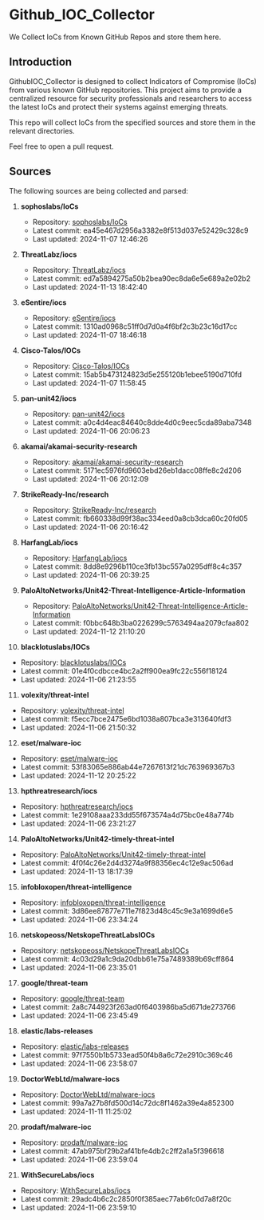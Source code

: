 # Github_IOC_Collector

We Collect IoCs from Known GitHub Repos and store them here. 

## Introduction

GithubIOC_Collector is designed to collect Indicators of Compromise (IoCs) from various known GitHub repositories. This project aims to provide a centralized resource for security professionals and researchers to access the latest IoCs and protect their systems against emerging threats.

This repo will collect IoCs from the specified sources and store them in the relevant directories.

Feel free to open a pull request.

## Sources

The following sources are being collected and parsed:

1. **sophoslabs/IoCs**
   - Repository: [sophoslabs/IoCs](https://github.com/sophoslabs/IoCs)
   - Latest commit: ea45e467d2956a3382e8f513d037e52429c328c9
   - Last updated: 2024-11-07 12:46:26

2. **ThreatLabz/iocs**
   - Repository: [ThreatLabz/iocs](https://github.com/ThreatLabz/iocs)
   - Latest commit: ed7a5894275a50b2bea90ec8da6e5e689a2e02b2
   - Last updated: 2024-11-13 18:42:40

3. **eSentire/iocs**
   - Repository: [eSentire/iocs](https://github.com/eSentire/iocs)
   - Latest commit: 1310ad0968c51ff0d7d0a4f6bf2c3b23c16d17cc
   - Last updated: 2024-11-07 18:46:18

4. **Cisco-Talos/IOCs**
   - Repository: [Cisco-Talos/IOCs](https://github.com/Cisco-Talos/IOCs)
   - Latest commit: 15ab5b473124823d5e255120b1ebee5190d710fd
   - Last updated: 2024-11-07 11:58:45

5. **pan-unit42/iocs**
   - Repository: [pan-unit42/iocs](https://github.com/pan-unit42/iocs)
   - Latest commit: a0c4d4eac84640c8dde4d0c9eec5cda89aba7348
   - Last updated: 2024-11-06 20:06:23

6. **akamai/akamai-security-research**
   - Repository: [akamai/akamai-security-research](https://github.com/akamai/akamai-security-research)
   - Latest commit: 5171ec5976fd9603ebd26eb1dacc08ffe8c2d206
   - Last updated: 2024-11-06 20:12:09

7. **StrikeReady-Inc/research**
   - Repository: [StrikeReady-Inc/research](https://github.com/StrikeReady-Inc/research)
   - Latest commit: fb660338d99f38ac334eed0a8cb3dca60c20fd05
   - Last updated: 2024-11-06 20:16:42

8. **HarfangLab/iocs**
   - Repository: [HarfangLab/iocs](https://github.com/HarfangLab/iocs)
   - Latest commit: 8dd8e9296b110ce3fb13bc557a0295dff8c4c357
   - Last updated: 2024-11-06 20:39:25

9. **PaloAltoNetworks/Unit42-Threat-Intelligence-Article-Information**
   - Repository: [PaloAltoNetworks/Unit42-Threat-Intelligence-Article-Information](https://github.com/PaloAltoNetworks/Unit42-Threat-Intelligence-Article-Information)
   - Latest commit: f0bbc648b3ba0226299c5763494aa2079cfaa802
   - Last updated: 2024-11-12 21:10:20

10. **blacklotuslabs/IOCs**
   - Repository: [blacklotuslabs/IOCs](https://github.com/blacklotuslabs/IOCs)
   - Latest commit: 01e4f0cdbcce4bc2a2ff900ea9fc22c556f18124
   - Last updated: 2024-11-06 21:23:55

11. **volexity/threat-intel**
   - Repository: [volexity/threat-intel](https://github.com/volexity/threat-intel)
   - Latest commit: f5ecc7bce2475e6bd1038a807bca3e313640fdf3
   - Last updated: 2024-11-06 21:50:32

12. **eset/malware-ioc**
   - Repository: [eset/malware-ioc](https://github.com/eset/malware-ioc)
   - Latest commit: 53f83065e886ab44e7267613f21dc763969367b3
   - Last updated: 2024-11-12 20:25:22

13. **hpthreatresearch/iocs**
   - Repository: [hpthreatresearch/iocs](https://github.com/hpthreatresearch/iocs)
   - Latest commit: 1e29108aaa233dd55f673574a4d75bc0e48a774b
   - Last updated: 2024-11-06 23:21:27

14. **PaloAltoNetworks/Unit42-timely-threat-intel**
   - Repository: [PaloAltoNetworks/Unit42-timely-threat-intel](https://github.com/PaloAltoNetworks/Unit42-timely-threat-intel)
   - Latest commit: 4f0f4c26e2d4d3274a9f88356ec4c12e9ac506ad
   - Last updated: 2024-11-13 18:17:39

15. **infobloxopen/threat-intelligence**
   - Repository: [infobloxopen/threat-intelligence](https://github.com/infobloxopen/threat-intelligence)
   - Latest commit: 3d86ee87877e711e7f823d48c45c9e3a1699d6e5
   - Last updated: 2024-11-06 23:34:24

16. **netskopeoss/NetskopeThreatLabsIOCs**
   - Repository: [netskopeoss/NetskopeThreatLabsIOCs](https://github.com/netskopeoss/NetskopeThreatLabsIOCs)
   - Latest commit: 4c03d29a1c9da20dbb61e75a7489389b69cff864
   - Last updated: 2024-11-06 23:35:01

17. **google/threat-team**
   - Repository: [google/threat-team](https://github.com/google/threat-team)
   - Latest commit: 2a8c744923f263ad0f6403986ba5d671de273766
   - Last updated: 2024-11-06 23:45:49

18. **elastic/labs-releases**
   - Repository: [elastic/labs-releases](https://github.com/elastic/labs-releases)
   - Latest commit: 97f7550b1b5733ead50f4b8a6c72e2910c369c46
   - Last updated: 2024-11-06 23:58:07

19. **DoctorWebLtd/malware-iocs**
   - Repository: [DoctorWebLtd/malware-iocs](https://github.com/DoctorWebLtd/malware-iocs)
   - Latest commit: 99a7a27b8fd500d14c72dc8f1462a39e4a852300
   - Last updated: 2024-11-11 11:25:02

20. **prodaft/malware-ioc**
   - Repository: [prodaft/malware-ioc](https://github.com/prodaft/malware-ioc)
   - Latest commit: 47ab975bf29b2af41bfe4db2c2ff2a1a5f396618
   - Last updated: 2024-11-06 23:59:04

21. **WithSecureLabs/iocs**
   - Repository: [WithSecureLabs/iocs](https://github.com/WithSecureLabs/iocs)
   - Latest commit: 29adc4b6c2c2850f0f385aec77ab6fc0d7a8f20c
   - Last updated: 2024-11-06 23:59:10


